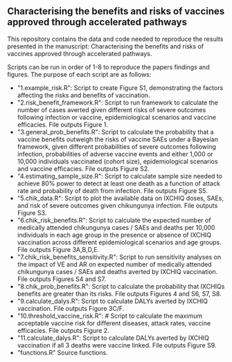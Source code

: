 ## Characterising the benefits and risks of vaccines approved through accelerated pathways

This repository contains the data and code needed to reproduce the results presented in the manuscript: Characterising the benefits and risks of vaccines approved through accelerated pathways.


Scripts can be run in order of 1-8 to reproduce the papers findings and figures. The purpose of each script are as follows: 

* "1.example_risk.R": Script to create Figure S1, demonstrating the factors affecting the risks and benefits of vaccination. 
* "2.risk_benefit_framework.R": Script to run framework to calculate the number of cases averted given different risks of severe outcomes following infection or vaccine, epidemiological scenarios and vaccine efficacies. File outputs Figure 1. 
* "3.general_prob_benefits.R": Script to calculate the probability that a vaccine benefits outweigh the risks of vaccine SAEs under a Bayesian framework, given different probabilities of severe outcomes following infection, probabilities of adverse vaccine events and either 1,000 or 10,000 individuals vaccinated (cohort size), epidemiological scenarios and vaccine efficacies. File outputs Figure S2. 
* "4.estimating_sample_size.R": Script to calculate sample size needed to achieve 80% power to detect at least one death as a function of attack rate and probability of death from infection. File outputs Figure S5. 
* "5.chik_data.R": Script to plot the available data on IXCHIQ doses, SAEs, and risk of severe outcomes given chikungunya infection. File outputs Figure S3. 
* "6.chik_risk_benefits.R": Script to calculate the expected number of medically attended chikungunya cases / SAEs and deaths per 10,000 individuals in each age group in the presence or absence of IXCHIQ vaccination across different epidemiological scenarios and age groups. File outputs Figure 3A,B,D,E.
* "7.chik_risk_benefits_sensitivity.R": Script to run sensitivity analyses on the impact of VE and AR on expected number of medically attended chikungunya cases / SAEs and deaths averted by IXCHIQ vaccination. File outputs Figures S4 and S7. 
* "8.chik_prob_benefits.R": Script to calculate the probability that IXCHIQs benefits are greater than its risks. File outputs Figures 4 and S6, S7, S8. 
* "9.calculate_dalys.R": Script to calculate DALYs averted by IXCHIQ vaccination. File outputs Figure 3C/F.
* "10.threshold_vaccine_risk.R": # Script to calculate the maximum acceptable vaccine risk for different diseases, attack rates, vaccine efficacies. File outputs Figure 2.
* "11.calculate_dalys.R": Script to calculate DALYs averted by IXCHIQ vaccination if all 3 deaths were vaccine linked. File outputs Figure S9.
* "functions.R" Source functions. 
